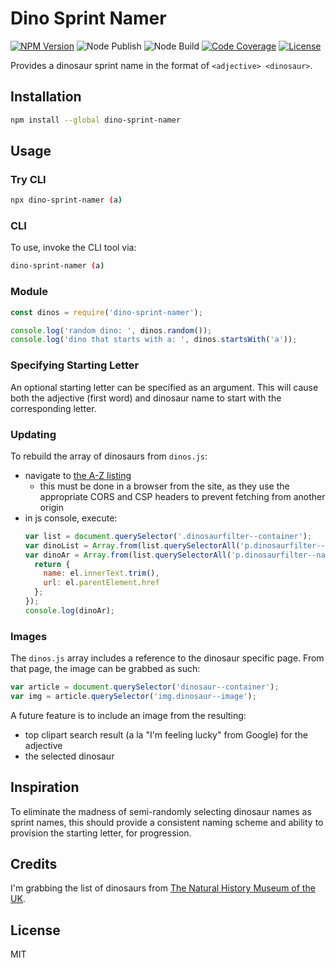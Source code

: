 # Dino Sprint Namer
[![NPM Version](https://img.shields.io/npm/v/dino-sprint-namer.svg)](https://www.npmjs.com/package/dino-sprint-namer) ![Node Publish](https://github.com/edm00se/dino-sprint-namer/workflows/Node%20CI/badge.svg) ![Node Build](https://github.com/edm00se/dino-sprint-namer/workflows/Release/badge.svg) [![Code Coverage](https://img.shields.io/codecov/c/github/edm00se/dino-sprint-namer.svg)](https://codecov.io/gh/edm00se/dino-sprint-namer) [![License](https://img.shields.io/npm/l/dino-sprint-namer.svg)](https://www.npmjs.com/package/dino-sprint-namer#license)

Provides a dinosaur sprint name in the format of `<adjective> <dinosaur>`.

## Installation

```sh
npm install --global dino-sprint-namer
```

## Usage

### Try CLI

```sh
npx dino-sprint-namer (a)
```

### CLI

To use, invoke the CLI tool via:

```sh
dino-sprint-namer (a)
```

### Module

```js
const dinos = require('dino-sprint-namer');

console.log('random dino: ', dinos.random());
console.log('dino that starts with a: ', dinos.startsWith('a'));
```

### Specifying Starting Letter

An optional starting letter can be specified as an argument. This will cause both the adjective (first word) and dinosaur name to start with the corresponding letter.

### Updating

To rebuild the array of dinosaurs from `dinos.js`:

- navigate to [the A-Z listing](http://www.nhm.ac.uk/discover/dino-directory/name/name-az-all.html)
  - this must be done in a browser from the site, as they use the appropriate CORS and CSP headers to prevent fetching from another origin
- in js console, execute:
  ```js
  var list = document.querySelector('.dinosaurfilter--container');
  var dinoList = Array.from(list.querySelectorAll('p.dinosaurfilter--name')).map(el => el.innerText.trim());
  var dinoAr = Array.from(list.querySelectorAll('p.dinosaurfilter--name')).map(el => {
    return {
      name: el.innerText.trim(),
      url: el.parentElement.href
    };
  });
  console.log(dinoAr);
  ```

### Images

The `dinos.js` array includes a reference to the dinosaur specific page. From that page, the image can be grabbed as such:

```js
var article = document.querySelector('dinosaur--container');
var img = article.querySelector('img.dinosaur--image');
```

A future feature is to include an image from the resulting:

- top clipart search result (a la "I'm feeling lucky" from Google) for the adjective
- the selected dinosaur

## Inspiration

To eliminate the madness of semi-randomly selecting dinosaur names as sprint names, this should provide a consistent naming scheme and ability to provision the starting letter, for progression.

## Credits

I'm grabbing the list of dinosaurs from [The Natural History Museum of the UK](http://www.nhm.ac.uk/).

## License

MIT
